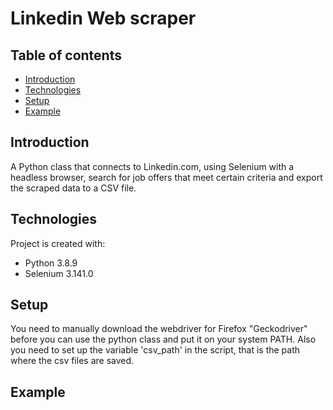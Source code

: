 # Linkedin Web scraper

## Table of contents
* [Introduction](#introduction)
* [Technologies](#technologies)
* [Setup](#setup)
* [Example](#example)


## Introduction
A Python class that connects to Linkedin.com, using Selenium with a headless browser, search for job offers that meet certain criteria and  export the scraped data to a CSV file.


## Technologies
Project is created with:
* Python 3.8.9
* Selenium 3.141.0


## Setup
You need to manually download the webdriver for Firefox "Geckodriver" before you can use the python class and put it on your system PATH. Also you need to set up the variable 'csv_path' in the script, that is the path where the csv files are saved. 

## Example

